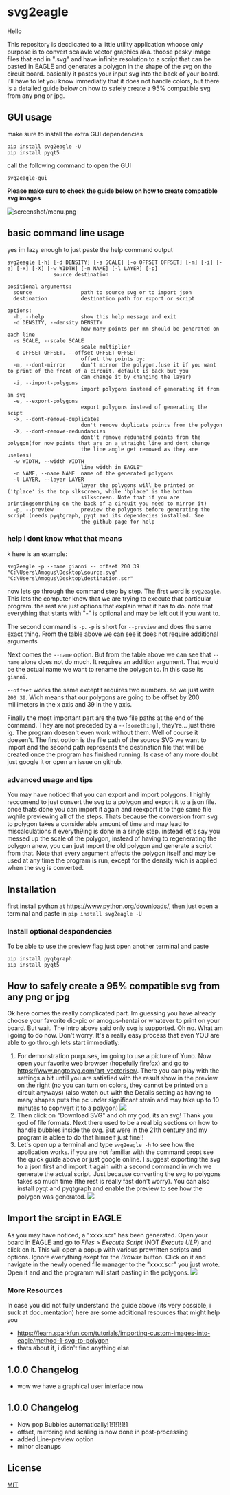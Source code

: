# svg2eagle

Hello 

This repository is decdicated to a little utility application whoose only purpose is to convert scalavle vector graphics aka. thoose pesky image files that end in ".svg" and have infinite resolution to a script that can be pasted in EAGLE and generates a polygon in the shape of the svg on the circuit board. basically it pastes your input svg into the back of your board. I'll have to let you know immediatly that it does not handle colors, but there is a detailed guide below on how to safely create a 95% compatible svg from any png or jpg.

## GUI usage

make sure to install the extra GUI dependencies

```shell
pip install svg2eagle -U
pip install pyqt5
```

call the following command to open the GUI

```shell
svg2eagle-gui
```

**Please make sure to check the guide below on how to create compatible svg images**

![screenshot/menu.png](screenshot/menu.png)

## basic command line usage 
yes im lazy enough to just paste the help command output
```
svg2eagle [-h] [-d DENSITY] [-s SCALE] [-o OFFSET OFFSET] [-m] [-i] [-e] [-x] [-X] [-w WIDTH] [-n NAME] [-l LAYER] [-p]
               source destination

positional arguments:
  source                path to source svg or to import json
  destination           destination path for export or script

options:
  -h, --help            show this help message and exit
  -d DENSITY, --density DENSITY
                        how many points per mm should be generated on each line
  -s SCALE, --scale SCALE
                        scale multiplier
  -o OFFSET OFFSET, --offset OFFSET OFFSET
                        offset the points by:
  -m, --dont-mirror     don't mirror the polygon.(use it if you want to print of the front of a circuit. default is back but you
                        can change it by changing the layer)
  -i, --import-polygons
                        import polygons instead of generating it from an svg
  -e, --export-polygons
                        export polygons instead of generating the scipt
  -x, --dont-remove-duplicates
                        don't remove duplicate points from the polygon
  -X, --dont-remove-redundancies
                        dont't remove redunatnd points from the polygon(for now points that are on a straight line and dont change
                        the line angle get removed as they are useless)
  -w WIDTH, --width WIDTH
                        line width in EAGLE™
  -n NAME, --name NAME  name of the generated polygons
  -l LAYER, --layer LAYER
                        layer the polygons will be printed on ('tplace' is the top slkscreen, while 'bplace' is the bottom
                        silkscreen. Note that if you are printingsomrthing on the back of a circuit you need to mirror it)
  -p, --preview         preview the polygons before generating the script.(needs pyqtgraph, pyqt and its dependecies installed. See
                        the github page for help
```

### help i dont know what that means
k here is an example:
```
svg2eagle -p --name gianni -- offset 200 39 "C:\Users\Amogus\Desktop\source.svg" "C:\Users\Amogus\Desktop\destination.scr"
```
now lets go through the command step by step. The first word is `svg2eagle`. This lets the computer know that we are trying to execute that particular program. the rest are just options that explain what it has to do. note that everything that starts with "-" is optional and may be left out if you want to. 

The second command is `-p`. `-p` is short for `--preview` and does the same exact thing. From the table above we can see it does not require additional arguments

Next comes the `--name` option. But from the table above we can see that `--name` alone does not do much. It requires an addition argument. That would be the actual name we want to rename the polygon to. In this case its `gianni`. 

`--offset` works the same exceptit requires two numbers. so we just write `200 39`. Wich means that our polygons are going to be offset by 200 millimeters in the x axis and 39 in the y axis. 

Finally the most important part are the two file paths at the end of the command. They are not preceded by a `--[something]`, they're... just there ig. The program doesen't even work without them. Well of course it doesen't. The first option is the file path of the source SVG we want to import and the second path represents the destination file that will be created once the program has finished running. Is case of any more doubt just google it or open an issue on github.

### advanced usage and tips
You may have noticed that you can export and import polygons. I highly reccomend to just convert the svg to a polygon and export it to a json file. once thats done you can import it again and reexport it to thge same file wqhile previewing all of the steps. Thats because the conversion from svg to polygon takes a considerable amount of time and may lead to miscalculations if everyth9ing is done in a single step. instead let's say you messed up the scale of the polygon, instead of having to regenerating the polygon anew, you can just import the old polygon and generate a script from that. Note that every argument affects the polygon itself and may be used at any time the program is run, except for the density wich is applied when the svg is converted.

## Installation 
first install python at https://www.python.org/downloads/, then just open a terminal and paste in `pip install svg2eagle -U`

### Install optional despondencies

To be able to use the preview flag just open another terminal and paste 
```
pip install pyqtgraph
pip install pyqt5
```

## How to safely create a 95% compatible svg from any png or jpg

Ok here comes the really complicated part. Im guessing you have already choose your favorite dic-pic or amogus-hentai or whatever to print on your board. But wait. The Intro above said only svg is supported. Oh no. What am i going to do now. Don't worry. It's a really easy process that even YOU are able to go through lets start immediatly:

1. For demonstration purpuses, im going to use a picture of Yuno. Now open your favorite web browser (hopefully firefox) and go to https://www.pngtosvg.com/art-vectoriser/. There you can play with the settings a bit untill you are satisfied with the result show in the preview on the right (no you can turn on colors, they cannot be printed on a circuit anyways) (also watch out with the Details setting as having to many shapes puts the pc under significant strain and may take up to 10 minutes to copnvert it to a polygon)
   ![](screenshot/1.png)
2. Then click on "Download SVG" and oh my god, its an svg! Thank you god of file formats. Next there used to be a real big sections on how to handle bubbles inside the svg. But were in the 21th century and my program is ablee to do that himself just fine!!
3. Let's open up a terminal and type `svg2eagle -h` to see how the application works. if you are not familiar with the command propt see the quick guide above or just google online. I suggest exporting the svg to a json first and import it again with a second command in wich we generate the actual script. Just because converting the svg to polygons takes so much time (the rest is really fast don't worry). You can also install pyqt and pyqtgraph and enable the preview to see how the polygon was generated.  ![](screenshot/6.png)

## Import the srcipt in EAGLE
 As you may have noticed, a "xxxx.scr" has been generated. Open your board in EAGLE and go to *Files* > *Execute Script* (NOT *Execute ULP*) and click on it. This will open a popup with various prewritten scripts and options. Ignore everything exept for the *Browse*  button. Click on it and navigate in the newly opened file manager to the "xxxx.scr" you just wrote. Open it and and the programm will start pasting in the polygons. ![](screenshot/7.png)
### More Resources
In case you did not fully understand the guide above (its very possible, i suck at documentation) here are some additional resources that might help you
- https://learn.sparkfun.com/tutorials/importing-custom-images-into-eagle/method-1-svg-to-polygon
- thats about it, i didn't find anything else

## 1.0.0 Changelog

- wow we have a graphical user interface now

## 1.0.0 Changelog

- Now pop Bubbles automatically!1!1!1!1!1
- offset, mirroring and scaling is now done in post-processing
- added Line-preview option
- minor cleanups 

## License
[MIT](https://mit-license.org/)
